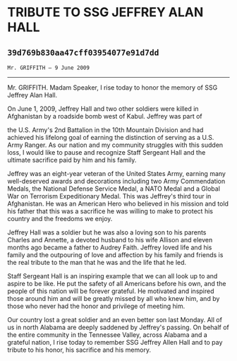 # TRIBUTE TO SSG JEFFREY ALAN HALL
## `39d769b830aa47cff03954077e91d7dd`
`Mr. GRIFFITH — 9 June 2009`

---


Mr. GRIFFITH. Madam Speaker, I rise today to honor the memory of SSG 
Jeffrey Alan Hall.

On June 1, 2009, Jeffrey Hall and two other soldiers were killed in 
Afghanistan by a roadside bomb west of Kabul. Jeffrey was part of


the U.S. Army's 2nd Battalion in the 10th Mountain Division and had 
achieved his lifelong goal of earning the distinction of serving as a 
U.S. Army Ranger. As our nation and my community struggles with this 
sudden loss, I would like to pause and recognize Staff Sergeant Hall 
and the ultimate sacrifice paid by him and his family.

Jeffrey was an eight-year veteran of the United States Army, earning 
many well-deserved awards and decorations including two Army 
Commendation Medals, the National Defense Service Medal, a NATO Medal 
and a Global War on Terrorism Expeditionary Medal. This was Jeffrey's 
third tour in Afghanistan. He was an American Hero who believed in his 
mission and told his father that this was a sacrifice he was willing to 
make to protect his country and the freedoms we enjoy.

Jeffrey Hall was a soldier but he was also a loving son to his 
parents Charles and Annette, a devoted husband to his wife Allison and 
eleven months ago became a father to Audrey Faith. Jeffrey loved life 
and his family and the outpouring of love and affection by his family 
and friends is the real tribute to the man that he was and the life 
that he led.

Staff Sergeant Hall is an inspiring example that we can all look up 
to and aspire to be like. He put the safety of all Americans before his 
own, and the people of this nation will be forever grateful. He 
motivated and inspired those around him and will be greatly missed by 
all who knew him, and by those who never had the honor and privilege of 
meeting him.

Our country lost a great soldier and an even better son last Monday. 
All of us in north Alabama are deeply saddened by Jeffrey's passing. On 
behalf of the entire community in the Tennessee Valley, across Alabama 
and a grateful nation, I rise today to remember SSG Jeffrey Allen Hall 
and to pay tribute to his honor, his sacrifice and his memory.
